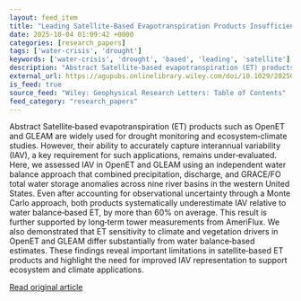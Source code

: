 ```yaml
---
layout: feed_item
title: "Leading Satellite‐Based Evapotranspiration Products Insufficiently Capture Interannual Variability: Evidence From GRACE/FO and In Situ Observations"
date: 2025-10-04 01:09:42 +0000
categories: [research_papers]
tags: ['water-crisis', 'drought']
keywords: ['water-crisis', 'drought', 'based', 'leading', 'satellite']
description: "Abstract Satellite‐based evapotranspiration (ET) products such as OpenET and GLEAM are widely used for drought monitoring and ecosystem‐climate studies"
external_url: https://agupubs.onlinelibrary.wiley.com/doi/10.1029/2025GL116784?af=R
is_feed: true
source_feed: "Wiley: Geophysical Research Letters: Table of Contents"
feed_category: "research_papers"
---
```


Abstract Satellite‐based evapotranspiration (ET) products such as OpenET and GLEAM are widely used for drought monitoring and ecosystem‐climate studies. However, their ability to accurately capture interannual variability (IAV), a key requirement for such applications, remains under‐evaluated. Here, we assessed IAV in OpenET and GLEAM using an independent water balance approach that combined precipitation, discharge, and GRACE/FO total water storage anomalies across nine river basins in the western United States. Even after accounting for observational uncertainty through a Monte Carlo approach, both products systematically underestimate IAV relative to water balance‐based ET, by more than 60% on average. This result is further supported by long‐term tower measurements from AmeriFlux. We also demonstrated that ET sensitivity to climate and vegetation drivers in OpenET and GLEAM differ substantially from water balance‐based estimates. These findings reveal important limitations in satellite‐based ET products and highlight the need for improved IAV representation to support ecosystem and climate applications.

[Read original article](https://agupubs.onlinelibrary.wiley.com/doi/10.1029/2025GL116784?af=R)

